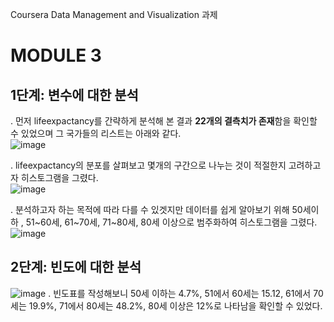 Coursera Data Management and Visualization 과제
# MODULE 3
## 1단계: 변수에 대한 분석
. 먼저 lifeexpactancy를 간략하게 분석해 본 결과 **22개의 결측치가 존재**함을 확인할 수 있었으며 그 국가들의 리스트는 아래와 같다.  
![image](https://github.com/user-attachments/assets/60341bc7-c902-4d4e-a6ee-10e9475a1e9b)

. lifeexpactancy의 분포를 살펴보고 몇개의 구간으로 나누는 것이 적절한지 고려하고자 히스토그램을 그렸다.  
![image](https://github.com/user-attachments/assets/a18d594e-0b5c-4e43-9e94-54aa9df0e785)

. 분석하고자 하는 목적에 따라 다를 수 있겟지만 데이터를 쉽게 알아보기 위해 50세이하 , 51~60세, 61~70세, 71~80세, 80세 이상으로 범주화하여 히스토그램을 그렸다.  
![image](https://github.com/user-attachments/assets/299ab693-9154-4ef7-aa5e-bfb0c8273ecf)

## 2단계: 빈도에 대한 분석  
![image](https://github.com/user-attachments/assets/114fcc22-58a6-4d77-a8ab-0479ae73b6ca)
. 빈도표를 작성해보니 50세 이하는 4.7%, 51에서 60세는 15.12, 61에서 70세는 19.9%, 71에서 80세는 48.2%, 80세 이상은 12%로 나타남을 확인할 수 있었다.  


